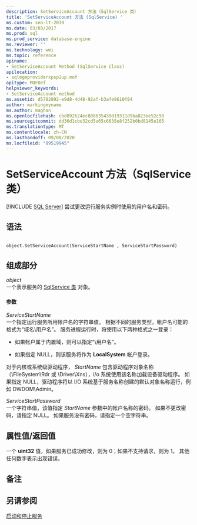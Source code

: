 ```yaml
---
description: SetServiceAccount 方法（SqlService 类）
title: 'SetServiceAccount 方法 (SqlService) '
ms.custom: seo-lt-2019
ms.date: 03/03/2017
ms.prod: sql
ms.prod_service: database-engine
ms.reviewer: ''
ms.technology: wmi
ms.topic: reference
apiname:
- SetServiceAccount Method (SqlService Class)
apilocation:
- sqlmgmproviderxpsp2up.mof
apitype: MOFDef
helpviewer_keywords:
- SetServiceAccount method
ms.assetid: d5782892-e9d8-4d48-92af-b3afe9610f84
author: markingmyname
ms.author: maghan
ms.openlocfilehash: cbd892624ec888635439d19311d9ba823ee52c98
ms.sourcegitcommit: dd36d1cbe32cd5a65c6638e8f252b0bd8145e165
ms.translationtype: MT
ms.contentlocale: zh-CN
ms.lasthandoff: 09/08/2020
ms.locfileid: "89519945"
---
```

# <a name="setserviceaccount-method-sqlservice-class"></a>SetServiceAccount 方法（SqlService 类）
[!INCLUDE [SQL Server](../../../includes/applies-to-version/sqlserver.md)]
  尝试更改运行服务实例时使用的用户名和密码。  
  
## <a name="syntax"></a>语法  
  
```  
  
object.SetServiceAccount(ServiceStartName , ServiceStartPassword)  
```  
  
## <a name="parts"></a>组成部分  
 *object*  
 一个表示服务的 [SqlService 类](../../../relational-databases/wmi-provider-configuration-classes/sqlservice-class/sqlservice-class.md) 对象。  
  
#### <a name="parameters"></a>参数  
 *ServiceStartName*  
 一个指定运行服务所用帐户名的字符串值。 根据不同的服务类型，帐户名可能的格式为“域名\用户名”。 服务进程运行时，将使用以下两种格式之一登录：  
  
-   如果帐户属于内置域，则可以指定“\用户名”。  
  
-   如果指定 NULL，则该服务将作为 **LocalSystem** 帐户登录。  
  
 对于内核或系统级驱动程序， *StartName* 包含驱动程序对象名称（\FileSystem\Rdr 或 \Driver\Xns），i/o 系统使用该名称加载设备驱动程序。 如果指定 NULL，驱动程序将以 I/O 系统基于服务名称创建的默认对象名称运行，例如 DWDOM\Admin。  
  
 *ServiceStartPassword*  
 一个字符串值，该值指定 *StartName* 参数中的帐户名称的密码。 如果不更改密码，请指定 NULL。 如果服务没有密码，请指定一个空字符串。  
  
## <a name="property-valuereturn-value"></a>属性值/返回值  
 一个 **uint32** 值，如果服务已成功修改，则为 0；如果不支持请求，则为 1。 其他任何数字表示出现错误。  
  
## <a name="remarks"></a>备注  
  
## <a name="see-also"></a>另请参阅  
 [启动和停止服务](https://technet.microsoft.com/library/ms174886\(v=sql.105\).aspx)  
  
  
